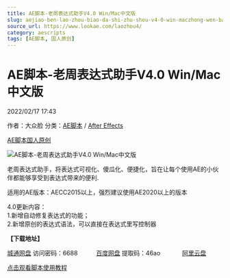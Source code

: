 ```yaml
---
title: AE脚本-老周表达式助手V4.0 Win/Mac中文版
slug: aejiao-ben-lao-zhou-biao-da-shi-zhu-shou-v4-0-win-maczhong-wen-ban
source_url: https://www.lookae.com/laozhou4/
category: aescripts
tags: [AE脚本, 国人原创]
---
```

# AE脚本-老周表达式助手V4.0 Win/Mac中文版

2022/02/17 17:43

作者：大众脸
分类：[AE脚本](https://www.lookae.com/after-effects/aescripts/) / [After Effects](https://www.lookae.com/after-effects/)

[AE脚本](https://www.lookae.com/tag/ae%e8%84%9a%e6%9c%ac/)[国人原创](https://www.lookae.com/tag/%e5%9b%bd%e4%ba%ba%e5%8e%9f%e5%88%9b/)

![AE脚本-老周表达式助手V4.0 Win/Mac中文版](https://www.lookae.com/wp-content/uploads/2022/02/laozhou40.jpg "AE脚本-老周表达式助手V4.0 Win/Mac中文版-LookAE.com")

老周表达式助手，将表达式可视化、傻瓜化、便捷化，旨在让每个使用AE的小伙伴都能够享受到表达式带来的便利.

适用的AE版本：AECC2015以上，强烈建议使用AE2020以上的版本

4.0更新内容：  
1.新增自动修复表达式的功能；  
2.新增原创的表达式语法，可以直接在表达式里写控制器

**【下载地址】**

[城通网盘](https://url70.ctfile.com/f/2827370-544626122-a49cc9) 访问密码：6688           [百度网盘](https://pan.baidu.com/s/1v4GWMvQtF4VJyPvW7d2Y7Q?pwd=46ao) 提取码：46ao             [阿里云盘](https://www.aliyundrive.com/s/iPB4S8Q7bB4)

[点击观看脚本使用教程](https://www.bilibili.com/video/BV17b4y1n7Y5?spm_id_from=333.999.0.0)
